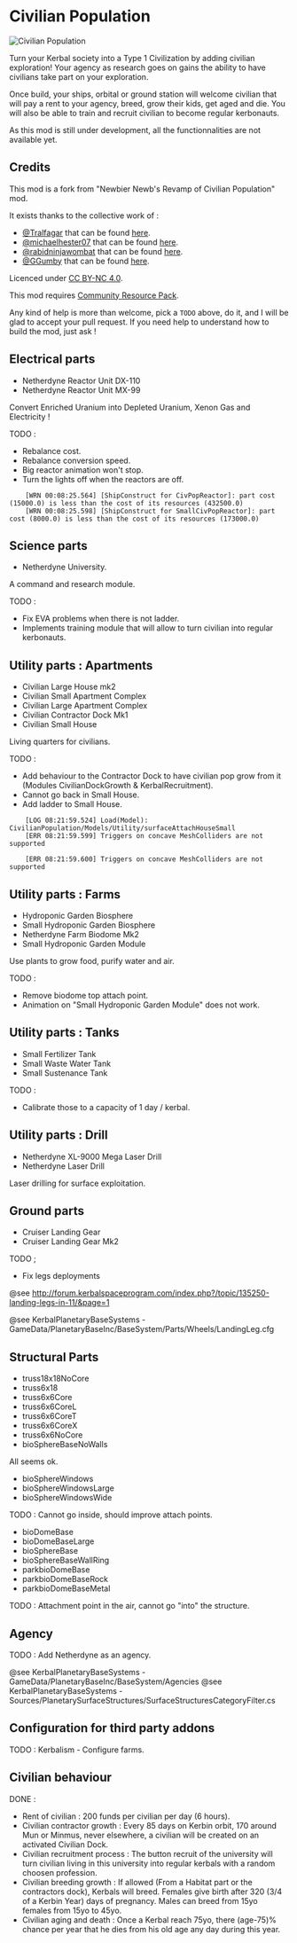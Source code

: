 Civilian Population
===================

![Civilian Population](https://github.com/rleroy/CivilianPopulation/blob/master/banner.png "Civilian Population")

Turn your Kerbal society into a Type 1 Civilization by adding civilian exploration! 
Your agency as research goes on gains the ability to have civilians take part on your exploration.

Once build, your ships, orbital or ground station will welcome civilian that will pay a rent to your agency, breed, grow their kids, get aged and die.
You will also be able to train and recruit civilian to become regular kerbonauts.

As this mod is still under development, all the functionnalities are not available yet.

Credits
-------

This mod is a fork from "Newbier Newb's Revamp of Civilian Population" mod.

It exists thanks to the collective work of :
- [@Tralfagar](http://forum.kerbalspaceprogram.com/index.php?/profile/150801-tralfagar/) that can be found [here](http://forum.kerbalspaceprogram.com/index.php?/topic/143823-120-newbier-newbs-revamp-of-civilian-population/).
- [@michaelhester07](http://forum.kerbalspaceprogram.com/index.php?/profile/96470-michaelhester07/) that can be found [here](http://forum.kerbalspaceprogram.com/index.php?/topic/101058-10x-civilian-population-14/).
- [@rabidninjawombat](http://forum.kerbalspaceprogram.com/index.php?/profile/108889-rabidninjawombat/) that can be found [here](http://forum.kerbalspaceprogram.com/index.php?/topic/111815-104civilian-population-1751-update-to-105-in-progress/).
- [@GGumby](http://forum.kerbalspaceprogram.com/index.php?/profile/122189-ggumby/) that can be found [here](http://forum.kerbalspaceprogram.com/index.php?/topic/140127-112ckan-civilian-populations-revived/).

Licenced under [CC BY-NC 4.0](https://creativecommons.org/licenses/by-nc/4.0/).

This mod requires [Community Resource Pack](http://forum.kerbalspaceprogram.com/index.php?/topic/83007-13-community-resource-pack/).

Any kind of help is more than welcome, pick a `TODO` above, do it, and I will be glad to accept your pull request.
If you need help to understand how to build the mod, just ask !

Electrical parts
----------------

- Netherdyne Reactor Unit DX-110
- Netherdyne Reactor Unit MX-99

Convert Enriched Uranium into Depleted Uranium, Xenon Gas and Electricity !

TODO : 
- Rebalance cost.
- Rebalance conversion speed.
- Big reactor animation won't stop.
- Turn the lights off when the reactors are off.

```
    [WRN 00:08:25.564] [ShipConstruct for CivPopReactor]: part cost (15000.0) is less than the cost of its resources (432500.0)
    [WRN 00:08:25.598] [ShipConstruct for SmallCivPopReactor]: part cost (8000.0) is less than the cost of its resources (173000.0)
```

Science parts
-------------

- Netherdyne University.

A command and research module.

TODO :
- Fix EVA problems when there is not ladder.
- Implements training module that will allow to turn civilian into regular kerbonauts.

Utility parts : Apartments
--------------------------

- Civilian Large House mk2
- Civilian Small Apartment Complex
- Civilian Large Apartment Complex
- Civilian Contractor Dock Mk1
- Civilian Small House

Living quarters for civilians.

TODO : 
- Add behaviour to the Contractor Dock to have civilian pop grow from it (Modules CivilianDockGrowth & KerbalRecruitment).
- Cannot go back in Small House.
- Add ladder to Small House.

```
    [LOG 08:21:59.524] Load(Model): CivilianPopulation/Models/Utility/surfaceAttachHouseSmall
    [ERR 08:21:59.599] Triggers on concave MeshColliders are not supported

    [ERR 08:21:59.600] Triggers on concave MeshColliders are not supported
```

Utility parts : Farms
---------------------

- Hydroponic Garden Biosphere
- Small Hydroponic Garden Biosphere
- Netherdyne Farm Biodome Mk2
- Small Hydroponic Garden Module

Use plants to grow food, purify water and air. 

TODO :
- Remove biodome top attach point.
- Animation on "Small Hydroponic Garden Module" does not work.

Utility parts : Tanks
---------------------

- Small Fertilizer Tank
- Small Waste Water Tank
- Small Sustenance Tank

TODO :
- Calibrate those to a capacity of 1 day / kerbal.

Utility parts : Drill
---------------------

- Netherdyne XL-9000 Mega Laser Drill
- Netherdyne Laser Drill

Laser drilling for surface exploitation.

Ground parts
------------

- Cruiser Landing Gear
- Cruiser Landing Gear Mk2

TODO ;
- Fix legs deployments

@see http://forum.kerbalspaceprogram.com/index.php?/topic/135250-landing-legs-in-11/&page=1

@see KerbalPlanetaryBaseSystems - GameData/PlanetaryBaseInc/BaseSystem/Parts/Wheels/LandingLeg.cfg

Structural Parts
----------------

- truss18x18NoCore
- truss6x18
- truss6x6Core
- truss6x6CoreL
- truss6x6CoreT
- truss6x6CoreX
- truss6x6NoCore
- bioSphereBaseNoWalls

All seems ok.

- bioSphereWindows
- bioSphereWindowsLarge
- bioSphereWindowsWide

TODO : Cannot go inside, should improve attach points.

- bioDomeBase
- bioDomeBaseLarge
- bioSphereBase
- bioSphereBaseWallRing
- parkbioDomeBase
- parkbioDomeBaseRock
- parkbioDomeBaseMetal

TODO : Attachment point in the air, cannot go "into" the structure.

Agency
------

TODO : Add Netherdyne as an agency.

@see KerbalPlanetaryBaseSystems - GameData/PlanetaryBaseInc/BaseSystem/Agencies
@see KerbalPlanetaryBaseSystems - Sources/PlanetarySurfaceStructures/SurfaceStructuresCategoryFilter.cs

Configuration for third party addons
------------------------------------

TODO : Kerbalism - Configure farms.

Civilian behaviour
------------------

DONE :

- Rent of civilian : 200 funds per civilian per day (6 hours).
- Civilian contractor growth : Every 85 days on Kerbin orbit, 170 around Mun or Minmus, never elsewhere, a civilian will be created on an activated Civilian Dock.
- Civilian recruitment process : The button recruit of the university will turn civilian living in this university into regular kerbals with a random choosen profession.
- Civilian breeding growth : If allowed (From a Habitat part or the contractors dock), Kerbals will breed. Females give birth after 320 (3/4 of a Kerbin Year) days of pregnancy. Males can breed from 15yo females from 15yo to 45yo.
- Civilian aging and death : Once a Kerbal reach 75yo, there (age-75)% chance per year that he dies from his old age any day during this year.
